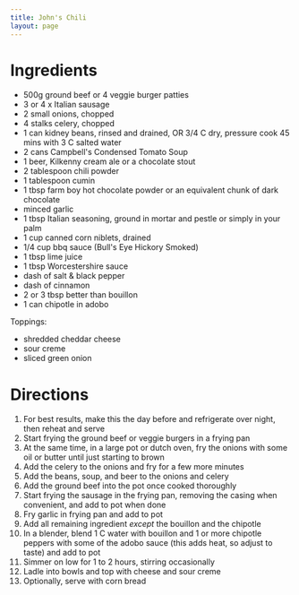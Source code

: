```yaml
---
title: John's Chili
layout: page
---
```


# Ingredients

* 500g ground beef or 4 veggie burger patties
* 3 or 4 x Italian sausage
* 2 small onions, chopped
* 4 stalks celery, chopped
* 1 can kidney beans, rinsed and drained, OR 3/4 C dry, pressure cook 45 mins with 3 C salted water
* 2 cans Campbell's Condensed Tomato Soup
* 1 beer, Kilkenny cream ale or a chocolate stout
* 2 tablespoon chili powder
* 1 tablespoon cumin
* 1 tbsp farm boy hot chocolate powder or an equivalent chunk of dark chocolate
* minced garlic
* 1 tbsp Italian seasoning, ground in mortar and pestle or simply in your palm
* 1 cup canned corn niblets, drained
* 1/4 cup bbq sauce (Bull's Eye Hickory Smoked)
* 1 tbsp lime juice
* 1 tbsp Worcestershire sauce
* dash of salt & black pepper
* dash of cinnamon
* 2 or 3 tbsp better than bouillon
* 1 can chipotle in adobo

Toppings:

* shredded cheddar cheese
* sour creme
* sliced green onion

# Directions

1. For best results, make this the day before and refrigerate over night, then reheat and serve
1. Start frying the ground beef or veggie burgers in a frying pan
1. At the same time, in a large pot or dutch oven, fry the onions with some oil or butter until just starting to brown
1. Add the celery to the onions and fry for a few more minutes
1. Add the beans, soup, and beer to the onions and celery
1. Add the ground beef into the pot once cooked thoroughly
1. Start frying the sausage in the frying pan, removing the casing when convenient, and add to pot when done
1. Fry garlic in frying pan and add to pot
1. Add all remaining ingredient *except* the bouillon and the chipotle
1. In a blender, blend 1 C water with bouillon and 1 or more chipotle peppers with some of the adobo sauce (this adds heat, so adjust to taste) and add to pot
1. Simmer on low for 1 to 2 hours, stirring occasionally
1. Ladle into bowls and top with cheese and sour creme
1. Optionally, serve with corn bread

